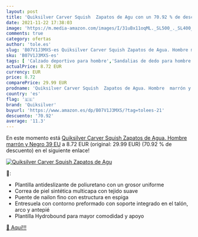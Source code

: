 ```yaml
---
layout: post
title: 'Quiksilver Carver Squish  Zapatos de Agu con un 70.92 % de descuento'
date: 2021-11-22 17:38:03
image: 'https://m.media-amazon.com/images/I/31uBx11oqML._SL500_._SL400_.jpg'
comments: true
category: ofertas
author: 'tole.es'
slug: 'B07V1J3MXS-es Quiksilver Carver Squish Zapatos de Agua. Hombre marrón y...'
sku: 'B07V1J3MXS-es'
tags: [ 'Calzado deportivo para hombre','Sandalias de dedo para hombre','Sandalias de vestir para hombre','Sandalias deportivas para hombre','Zapatillas y calzado deportivo para hombre','Zapatos','Zapatos para hombre','Zapatos y complementos','quiksilver','zapatos', ]
actualPrice: 8.72 EUR
currency: EUR
price: 8.72
comparePrice: 29.99 EUR
prodname: 'Quiksilver Carver Squish  Zapatos de Agua. Hombre  marrón y Negro  39 EU'
country: 'es'
flag: '🇪🇸'
brand: 'Quiksilver'
buyurl: 'https://www.amazon.es/dp/B07V1J3MXS/?tag=tolees-21'
descuento: '70.92'
average: '11.3'
---
```


En este momento está [Quiksilver Carver Squish  Zapatos de Agua. Hombre  marrón y Negro  39 EU](https://www.amazon.es/dp/B07V1J3MXS/?tag=tolees-21) a 8.72 EUR (original: 29.99 EUR) (70.92 %  de descuento) en el siguiente enlace!

[![Quiksilver Carver Squish  Zapatos de Agu](https://m.media-amazon.com/images/I/31uBx11oqML._SL500_._SL400_.jpg)](https://www.amazon.es/dp/B07V1J3MXS/?tag=tolees-21)

🔎:

- Plantilla antideslizante de poliuretano con un grosor uniforme
- Correa de piel sintética multicapa con tejido suave
- Puente de nailon fino con estructura en espiga
- Entresuela con contorno preformado con soporte integrado en el talón, arco y antepié
- Plantilla Hydrobound para mayor comodidad y apoyo

[🛒 Aquí!!!](https://www.amazon.es/dp/B07V1J3MXS/?tag=tolees-21)
